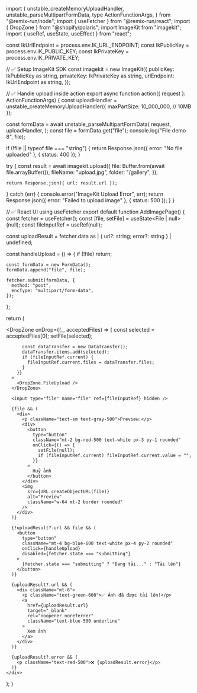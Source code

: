 import {
  unstable_createMemoryUploadHandler,
  unstable_parseMultipartFormData,
  type ActionFunctionArgs,
} from "@remix-run/node";
import { useFetcher } from "@remix-run/react";
import { DropZone } from "@shopify/polaris";
import ImageKit from "imagekit";
import { useRef, useState, useEffect } from "react";

const IkUrlEndpoint = process.env.IK_URL_ENDPOINT;
const IkPublicKey = process.env.IK_PUBLIC_KEY;
const IkPrivateKey = process.env.IK_PRIVATE_KEY;

// ✅ Setup ImageKit SDK
const imagekit = new ImageKit({
  publicKey: IkPublicKey as string,
  privateKey: IkPrivateKey as string,
  urlEndpoint: IkUrlEndpoint as string,
});

// ✅ Handle upload inside action
export async function action({ request }: ActionFunctionArgs) {
  const uploadHandler = unstable_createMemoryUploadHandler({
    maxPartSize: 10_000_000, // 10MB
  });

  const formData = await unstable_parseMultipartFormData(
    request,
    uploadHandler,
  );
  const file = formData.get("file");
  console.log("File demo 8", file);

  if (!file || typeof file === "string") {
    return Response.json({ error: "No file uploaded" }, { status: 400 });
  }

  try {
    const result = await imagekit.upload({
      file: Buffer.from(await file.arrayBuffer()),
      fileName: "upload.jpg",
      folder: "/gallery",
    });

    return Response.json({ url: result.url });
  } catch (err) {
    console.error("ImageKit Upload Error", err);
    return Response.json({ error: "Failed to upload image" }, { status: 500 });
  }
}

// ✅ React UI using useFetcher
export default function AddImagePage() {
  const fetcher = useFetcher();
  const [file, setFile] = useState<File | null>(null);
  const fileInputRef = useRef<HTMLInputElement>(null);

  const uploadResult = fetcher.data as
    | { url?: string; error?: string }
    | undefined;

  const handleUpload = () => {
    if (!file) return;

    const formData = new FormData();
    formData.append("file", file);

    fetcher.submit(formData, {
      method: "post",
      encType: "multipart/form-data",
    });
  };

  return (
    <div className="max-w-lg mx-auto py-8 space-y-6">
      <DropZone
        onDrop={(_, acceptedFiles) => {
          const selected = acceptedFiles[0];
          setFile(selected);

          const dataTransfer = new DataTransfer();
          dataTransfer.items.add(selected);
          if (fileInputRef.current) {
            fileInputRef.current.files = dataTransfer.files;
          }
        }}
      >
        <DropZone.FileUpload />
      </DropZone>

      <input type="file" name="file" ref={fileInputRef} hidden />

      {file && (
        <div>
          <p className="text-sm text-gray-500">Preview:</p>
          <div>
            <button
              type="button"
              className="mt-2 bg-red-500 text-white px-3 py-1 rounded"
              onClick={() => {
                setFile(null);
                if (fileInputRef.current) fileInputRef.current.value = "";
              }}
            >
              Huỷ ảnh
            </button>
          </div>
          <img
            src={URL.createObjectURL(file)}
            alt="Preview"
            className="w-64 mt-2 border rounded"
          />
        </div>
      )}

      {!uploadResult?.url && file && (
        <button
          type="button"
          className="mt-4 bg-blue-600 text-white px-4 py-2 rounded"
          onClick={handleUpload}
          disabled={fetcher.state === "submitting"}
        >
          {fetcher.state === "submitting" ? "Đang tải..." : "Tải lên"}
        </button>
      )}

      {uploadResult?.url && (
        <div className="mt-6">
          <p className="text-green-600">✅ Ảnh đã được tải lên!</p>
          <a
            href={uploadResult.url}
            target="_blank"
            rel="noopener noreferrer"
            className="text-blue-500 underline"
          >
            Xem ảnh
          </a>
        </div>
      )}

      {uploadResult?.error && (
        <p className="text-red-500">❌ {uploadResult.error}</p>
      )}
    </div>
  );
}
